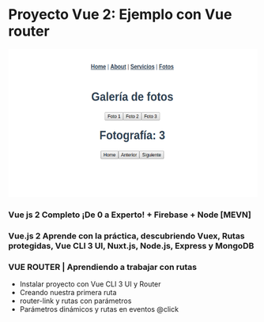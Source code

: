 # Proyecto Vue 2: Ejemplo con Vue router

<img src="img-app02.png" height="300">


### Vue js 2 Completo ¡De 0 a Experto! + Firebase + Node [MEVN]
### Vue.js 2 Aprende con la práctica, descubriendo Vuex, Rutas protegidas, Vue CLI 3 UI, Nuxt.js, Node.js, Express y MongoDB

### VUE ROUTER | Aprendiendo a trabajar con rutas
- Instalar proyecto con Vue CLI 3 UI y Router
- Creando nuestra primera ruta
- router-link y rutas con parámetros
- Parámetros dinámicos y rutas en eventos @click

